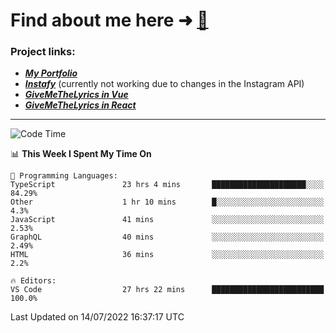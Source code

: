 # Find about me here ➜ [🧑](https://pauabella.dev)

### Project links:
- ***[My Portfolio](https://pauabella.dev)***
- ***[Instafy](https://instafy.me)*** (currently not working due to changes in the Instagram API)
- ***[GiveMeTheLyrics in Vue](https://lyrics.pauabella.dev)***
- ***[GiveMeTheLyrics in React](https://pauabella.dev/GiveMeTheLyrics)***

---
<!--START_SECTION:waka-->
![Code Time](http://img.shields.io/badge/Code%20Time-1%2C280%20hrs%2013%20mins-blue)

📊 **This Week I Spent My Time On** 

```text
💬 Programming Languages: 
TypeScript               23 hrs 4 mins       █████████████████████░░░░   84.29% 
Other                    1 hr 10 mins        █░░░░░░░░░░░░░░░░░░░░░░░░   4.3% 
JavaScript               41 mins             ░░░░░░░░░░░░░░░░░░░░░░░░░   2.53% 
GraphQL                  40 mins             ░░░░░░░░░░░░░░░░░░░░░░░░░   2.49% 
HTML                     36 mins             ░░░░░░░░░░░░░░░░░░░░░░░░░   2.2%

🔥 Editors: 
VS Code                  27 hrs 22 mins      █████████████████████████   100.0%

```


 Last Updated on 14/07/2022 16:37:17 UTC
<!--END_SECTION:waka-->

